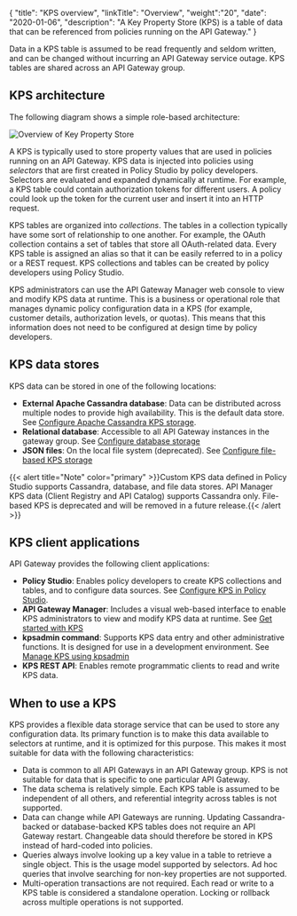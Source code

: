 {
"title": "KPS overview",
"linkTitle": "Overview",
"weight":"20",
"date": "2020-01-06",
"description": "A Key Property Store (KPS) is a table of data that can be referenced from policies running on the API Gateway."
}

Data in a KPS table is assumed to be read frequently and seldom written, and can be changed without incurring an API Gateway service outage. KPS tables are shared across an API Gateway group.

## KPS architecture

The following diagram shows a simple role-based architecture:

![Overview of Key Property Store](/Images/APIGatewayKPSUserGuide/kps_architecture.png)

A KPS is typically used to store property values that are used in policies running on an API Gateway. KPS data is injected into policies using _selectors_ that are first created in Policy Studio by policy developers. Selectors are evaluated and expanded dynamically at runtime. For example, a KPS table could contain authorization tokens for different users. A policy could look up the token for the current user and insert it into an HTTP request.

KPS tables are organized into _collections_. The tables in a collection typically have some sort of relationship to one another. For example, the OAuth collection contains a set of tables that store all OAuth-related data. Every KPS table is assigned an alias so that it can be easily referred to in a policy or a REST request. KPS collections and tables can be created by policy developers using Policy Studio.

KPS administrators can use the API Gateway Manager web console to view and modify KPS data at runtime. This is a business or operational role that manages dynamic policy configuration data in a KPS (for example, customer details, authorization levels, or quotas). This means that this information does not need to be configured at design time by policy developers.

## KPS data stores

KPS data can be stored in one of the following locations:

* **External Apache Cassandra database**: Data can be distributed across multiple nodes to provide high availability. This is the default data store. See [Configure Apache Cassandra KPS storage](/docs/apim_policydev/apigw_kps/configure_database_storage/#configure-apache-cassandra-kps-storage).
* **Relational database**: Accessible to all API Gateway instances in the gateway group. See [Configure database storage](/docs/apim_policydev/apigw_kps/configure_database_storage/)
* **JSON files**: On the local file system (deprecated). See [Configure file-based KPS storage](docs/apim_policydev/apigw_kps/configure_database_storage/#configure-file-based-kps-storage)

{{< alert title="Note" color="primary" >}}Custom KPS data defined in Policy Studio supports Cassandra, database, and file data stores. API Manager KPS data (Client Registry and API Catalog) supports Cassandra only. File-based KPS is deprecated and will be removed in a future release.{{< /alert >}}

## KPS client applications

API Gateway provides the following client applications:

* **Policy Studio**: Enables policy developers to create KPS collections and tables, and to configure data sources. See [Configure KPS in Policy Studio](/docs/apim_policydev/apigw_kps/kps_configuration/).
* **API Gateway Manager**: Includes a visual web-based interface to enable KPS administrators to view and modify KPS data at runtime. See [Get started with KPS](/docs/apim_policydev/apigw_kps/get_started/)
* **kpsadmin command**: Supports KPS data entry and other administrative functions. It is designed for use in a development environment. See [Manage KPS using kpsadmin](/docs/apim_policydev/apigw_kps/how_to_use_kpsadmin_command/)
* **KPS REST API**: Enables remote programmatic clients to read and write KPS data.

## When to use a KPS

KPS provides a flexible data storage service that can be used to store any configuration data. Its primary function is to make this data available to selectors at runtime, and it is optimized for this purpose. This makes it most suitable for data with the following characteristics:

* Data is common to all API Gateways in an API Gateway group. KPS is not suitable for data that is specific to one particular API Gateway.
* The data schema is relatively simple. Each KPS table is assumed to be independent of all others, and referential integrity across tables is not supported.
* Data can change while API Gateways are running. Updating Cassandra-backed or database-backed KPS tables does not require an API Gateway restart. Changeable data should therefore be stored in KPS instead of hard-coded into policies.
* Queries always involve looking up a key value in a table to retrieve a single object. This is the usage model supported by selectors. Ad hoc queries that involve searching for non-key properties are not supported.
* Multi-operation transactions are not required. Each read or write to a KPS table is considered a standalone operation. Locking or rollback across multiple operations is not supported.
